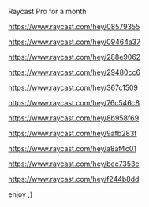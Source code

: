 Raycast Pro for a month

https://www.raycast.com/hey/08579355

https://www.raycast.com/hey/09464a37

https://www.raycast.com/hey/288e9062

https://www.raycast.com/hey/29480cc6

https://www.raycast.com/hey/367c1509

https://www.raycast.com/hey/76c546c8

https://www.raycast.com/hey/8b958f69

https://www.raycast.com/hey/9afb283f

https://www.raycast.com/hey/a8af4c01

https://www.raycast.com/hey/bec7353c

https://www.raycast.com/hey/f244b8dd


enjoy ;) 